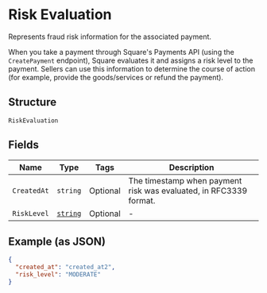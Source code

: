 
# Risk Evaluation

Represents fraud risk information for the associated payment.

When you take a payment through Square's Payments API (using the `CreatePayment`
endpoint), Square evaluates it and assigns a risk level to the payment. Sellers
can use this information to determine the course of action (for example,
provide the goods/services or refund the payment).

## Structure

`RiskEvaluation`

## Fields

| Name | Type | Tags | Description |
|  --- | --- | --- | --- |
| `CreatedAt` | `string` | Optional | The timestamp when payment risk was evaluated, in RFC3339 format. |
| `RiskLevel` | [`string`](/doc/models/risk-evaluation-risk-level.md) | Optional | - |

## Example (as JSON)

```json
{
  "created_at": "created_at2",
  "risk_level": "MODERATE"
}
```

